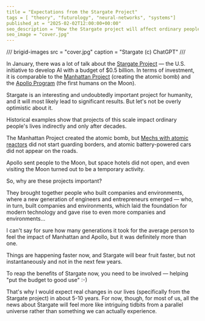 ```yaml
---
title = "Expectations from the Stargate Project"
tags = [ "theory", "futurology", "neural-networks", "systems"]
published_at = "2025-02-02T12:00:00+00:00"
seo_description = "How the Stargate project will affect ordinary people's lives."
seo_image = "cover.jpg"
---
```


/// brigid-images
src = "cover.jpg"
caption = "Stargate (c) ChatGPT"
///

In January, there was a lot of talk about the [Stargate Project](https://en.wikipedia.org/wiki/Stargate_LLC) — the U.S. initiative to develop AI with a budget of $0.5 billion. In terms of investment, it is comparable to the [Manhattan Project](https://en.wikipedia.org/wiki/Manhattan_Project) (creating the atomic bomb) and the [Apollo Program](https://en.wikipedia.org/wiki/Apollo_program) (the first humans on the Moon).

Stargate is an interesting and undoubtedly important project for humanity, and it will most likely lead to significant results. But let's not be overly optimistic about it.

Historical examples show that projects of this scale impact ordinary people's lives indirectly and only after decades.

The Manhattan Project created the atomic bomb, but [Mechs with atomic reactors](https://en.wikipedia.org/wiki/Mecha) did not start guarding borders, and atomic battery-powered cars did not appear on the roads.

Apollo sent people to the Moon, but space hotels did not open, and even visiting the Moon turned out to be a temporary activity.

So, why are these projects important?

<!-- more -->

They brought together people who built companies and environments, where a new generation of engineers and entrepreneurs emerged — who, in turn, built companies and environments, which laid the foundation for modern technology and gave rise to even more companies and environments…

I can't say for sure how many generations it took for the average person to feel the impact of Manhattan and Apollo, but it was definitely more than one.

Things are happening faster now, and Stargate will bear fruit faster, but not instantaneously and not in the next few years.

To reap the benefits of Stargate now, you need to be involved — helping "put the budget to good use" :-)

That's why I would expect real changes in our lives (specifically from the Stargate project) in about 5-10 years. For now, though, for most of us, all the news about Stargate will feel more like intriguing tidbits from a parallel universe rather than something we can actually experience.
